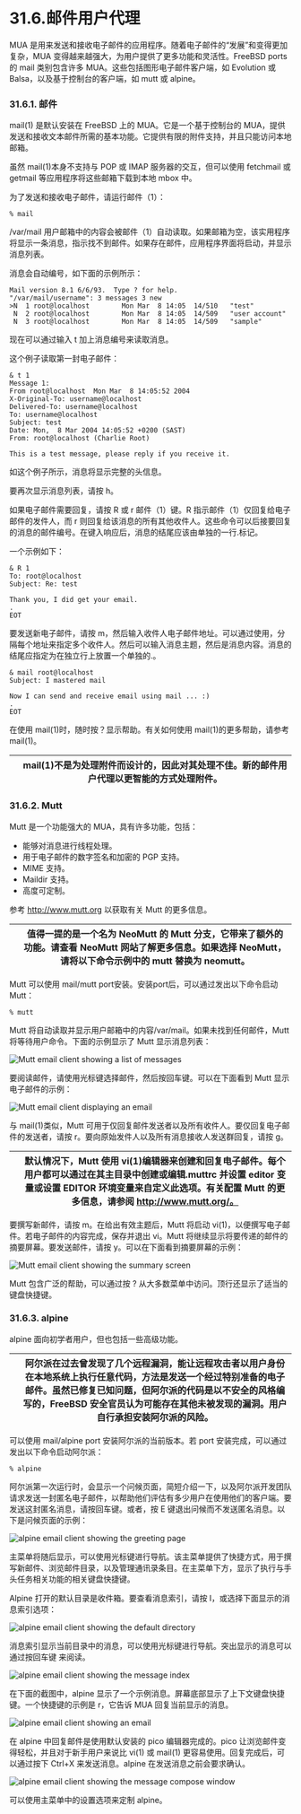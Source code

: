 # 31.6.邮件用户代理

MUA 是用来发送和接收电子邮件的应用程序。随着电子邮件的“发展”和变得更加复杂，MUA 变得越来越强大，为用户提供了更多功能和灵活性。FreeBSD ports 的 mail 类别包含许多 MUA。这些包括图形电子邮件客户端，如 Evolution 或 Balsa，以及基于控制台的客户端，如 mutt 或 alpine。

### 31.6.1. 邮件

mail(1) 是默认安装在 FreeBSD 上的 MUA。它是一个基于控制台的 MUA，提供发送和接收文本邮件所需的基本功能。它提供有限的附件支持，并且只能访问本地邮箱。

虽然 mail(1)本身不支持与 POP 或 IMAP 服务器的交互，但可以使用 fetchmail 或 getmail 等应用程序将这些邮箱下载到本地 mbox 中。

为了发送和接收电子邮件，请运行邮件（1）：

```
% mail
```

/var/mail 用户邮箱中的内容会被邮件（1）自动读取。如果邮箱为空，该实用程序将显示一条消息，指示找不到邮件。如果存在邮件，应用程序界面将启动，并显示消息列表。

消息会自动编号，如下面的示例所示：

```
Mail version 8.1 6/6/93.  Type ? for help.
"/var/mail/username": 3 messages 3 new
>N  1 root@localhost        Mon Mar  8 14:05  14/510   "test"
 N  2 root@localhost        Mon Mar  8 14:05  14/509   "user account"
 N  3 root@localhost        Mon Mar  8 14:05  14/509   "sample"
```

现在可以通过输入 t 加上消息编号来读取消息。

这个例子读取第一封电子邮件：

```
& t 1
Message 1:
From root@localhost  Mon Mar  8 14:05:52 2004
X-Original-To: username@localhost
Delivered-To: username@localhost
To: username@localhost
Subject: test
Date: Mon,  8 Mar 2004 14:05:52 +0200 (SAST)
From: root@localhost (Charlie Root)

This is a test message, please reply if you receive it.
```

如这个例子所示，消息将显示完整的头信息。

要再次显示消息列表，请按 h。

如果电子邮件需要回复，请按 R 或 r 邮件（1）键。R 指示邮件（1）仅回复给电子邮件的发件人，而 r 则回复给该消息的所有其他收件人。这些命令可以后接要回复的消息的邮件编号。在键入响应后，消息的结尾应该由单独的一行.标记。

一个示例如下：

```
& R 1
To: root@localhost
Subject: Re: test

Thank you, I did get your email.
.
EOT
```

要发送新电子邮件，请按 m，然后输入收件人电子邮件地址。可以通过使用，分隔每个地址来指定多个收件人。然后可以输入消息主题，然后是消息内容。消息的结尾应指定为在独立行上放置一个单独的.。

```
& mail root@localhost
Subject: I mastered mail

Now I can send and receive email using mail ... :)
.
EOT
```

在使用 mail(1)时，随时按？显示帮助。有关如何使用 mail(1)的更多帮助，请参考 mail(1)。

|  | mail(1)不是为处理附件而设计的，因此对其处理不佳。新的邮件用户代理以更智能的方式处理附件。|
| -- | ------------------------------------------------------------------------------------------- |

### 31.6.2. Mutt

Mutt 是一个功能强大的 MUA，具有许多功能，包括：

* 能够对消息进行线程处理。
* 用于电子邮件的数字签名和加密的 PGP 支持。
* MIME 支持。
* Maildir 支持。
* 高度可定制。

参考 http://www.mutt.org 以获取有关 Mutt 的更多信息。

|  | 值得一提的是一个名为 NeoMutt 的 Mutt 分支，它带来了额外的功能。请查看 NeoMutt 网站了解更多信息。如果选择 NeoMutt，请将以下命令示例中的 mutt 替换为 neomutt。|
| -- | --------------------------------------------------------------------------------------------------------------------------------------------------------------- |

Mutt 可以使用 mail/mutt port安装。安装port后，可以通过发出以下命令启动 Mutt：

```
% mutt
```

Mutt 将自动读取并显示用户邮箱中的内容/var/mail。如果未找到任何邮件，Mutt 将等待用户命令。下面的示例显示了 Mutt 显示消息列表：

![Mutt email client showing a list of messages](https://docs.freebsd.org/images/books/handbook/mail/mutt1.png)

要阅读邮件，请使用光标键选择邮件，然后按回车键。可以在下面看到 Mutt 显示电子邮件的示例：

![Mutt email client displaying an email](https://docs.freebsd.org/images/books/handbook/mail/mutt2.png)

与 mail(1)类似，Mutt 可用于仅回复邮件发送者以及所有收件人。要仅回复电子邮件的发送者，请按 r。要向原始发件人以及所有消息接收人发送群回复，请按 g。

|  | 默认情况下，Mutt 使用 vi(1)编辑器来创建和回复电子邮件。每个用户都可以通过在其主目录中创建或编辑.muttrc 并设置 editor 变量或设置 EDITOR 环境变量来自定义此选项。有关配置 Mutt 的更多信息，请参阅 http://www.mutt.org/。|
| -- | ------------------------------------------------------------------------------------------------------------------------------------------------------------------------------------------------------------------------ |

要撰写新邮件，请按 m。在给出有效主题后，Mutt 将启动 vi(1)，以便撰写电子邮件。若电子邮件的内容完成，保存并退出 vi。Mutt 将继续显示将要传递的邮件的摘要屏幕。要发送邮件，请按 y。可以在下面看到摘要屏幕的示例：

![Mutt email client showing the summary screen](https://docs.freebsd.org/images/books/handbook/mail/mutt3.png)

Mutt 包含广泛的帮助，可以通过按 ? 从大多数菜单中访问。顶行还显示了适当的键盘快捷键。

### 31.6.3. alpine

alpine 面向初学者用户，但也包括一些高级功能。

|  | 阿尔派在过去曾发现了几个远程漏洞，能让远程攻击者以用户身份在本地系统上执行任意代码，方法是发送一个经过特别准备的电子邮件。虽然已修复已知问题，但阿尔派的代码是以不安全的风格编写的，FreeBSD 安全官员认为可能存在其他未被发现的漏洞。用户自行承担安装阿尔派的风险。|
| -- | -------------------------------------------------------------------------------------------------------------------------------------------------------------------------------------------------------------------------------------------------------------------- |

可以使用 mail/alpine port 安装阿尔派的当前版本。若 port 安装完成，可以通过发出以下命令启动阿尔派：

```
% alpine
```

阿尔派第一次运行时，会显示一个问候页面，简短介绍一下，以及阿尔派开发团队请求发送一封匿名电子邮件，以帮助他们评估有多少用户在使用他们的客户端。要发送这封匿名消息，请按回车键。或者，按 E 键退出问候而不发送匿名消息。以下是问候页面的示例：

![alpine email client showing the greeting page](https://docs.freebsd.org/images/books/handbook/mail/pine1.png)

主菜单将随后显示，可以使用光标键进行导航。该主菜单提供了快捷方式，用于撰写新邮件、浏览邮件目录，以及管理通讯录条目。在主菜单下方，显示了执行与手头任务相关功能的相关键盘快捷键。

Alpine 打开的默认目录是收件箱。要查看消息索引，请按 I，或选择下面显示的消息索引选项：

![alpine email client showing the default directory](https://docs.freebsd.org/images/books/handbook/mail/pine2.png)

消息索引显示当前目录中的消息，可以使用光标键进行导航。突出显示的消息可以通过按回车键 来阅读。

![alpine email client showing the message index](https://docs.freebsd.org/images/books/handbook/mail/pine3.png)

在下面的截图中，alpine 显示了一个示例消息。屏幕底部显示了上下文键盘快捷键。一个快捷键的示例是 r，它告诉 MUA 回复当前显示的消息。

![alpine email client showing an email](https://docs.freebsd.org/images/books/handbook/mail/pine4.png)

在 alpine 中回复邮件是使用默认安装的 pico 编辑器完成的。pico 让浏览邮件变得轻松，并且对于新手用户来说比 vi(1) 或 mail(1) 更容易使用。回复完成后，可以通过按下 Ctrl+X 来发送消息。alpine 在发送消息之前会要求确认。

![alpine email client showing the message compose window](https://docs.freebsd.org/images/books/handbook/mail/pine5.png)

可以使用主菜单中的设置选项来定制 alpine。
